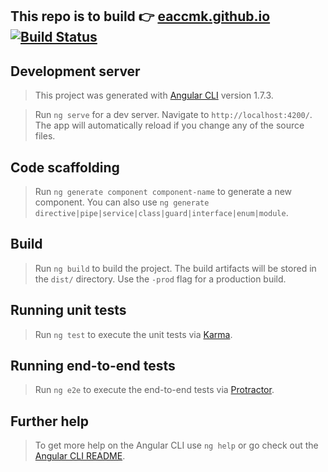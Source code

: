 ##  This repo is to build :point_right: [eaccmk.github.io](https://eaccmk.github.io/) [![Build Status](https://travis-ci.org/eaccmk/eaccmk.github.io.svg?branch=master)](https://travis-ci.org/eaccmk/eaccmk.github.io)

## Development server

> This project was generated with [Angular CLI](https://github.com/angular/angular-cli) version 1.7.3.

> Run `ng serve` for a dev server. Navigate to `http://localhost:4200/`. The app will automatically reload if you change any of the source files.

## Code scaffolding

> Run `ng generate component component-name` to generate a new component. 
You can also use `ng generate directive|pipe|service|class|guard|interface|enum|module`.

## Build

> Run `ng build` to build the project. The build artifacts will be stored in the `dist/` directory. Use the `-prod` flag for a production build.

## Running unit tests

> Run `ng test` to execute the unit tests via [Karma](https://karma-runner.github.io).

## Running end-to-end tests

> Run `ng e2e` to execute the end-to-end tests via [Protractor](http://www.protractortest.org/).

## Further help

> To get more help on the Angular CLI use `ng help` or go check out the [Angular CLI README](https://github.com/angular/angular-cli/blob/master/README.md).
